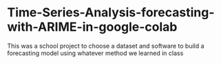 # Time-Series-Analysis-forecasting-with-ARIME-in-google-colab
This was a school project to choose a dataset and software to build a forecasting model using whatever method we learned in class
